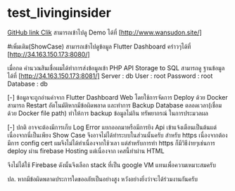 # test_livinginsider
[GitHub link Clik](https://github.com/kasididd/test_livinginsider)
สามารถเข้าไปดู Demo ได้ที่ [http://www.wansudon.site/]

#เพิ่มเติม(ShowCase)
สามารถเข้าไปดูข้อมูล Flutter Dashboard คร่าวๆได้ที่ [http://34.163.150.173:8080/]

เมื่อกด คำนวณสินเชื่อผมได้ทำการส่งข้อมูลเข้า PHP API Storage to SQL สามารถดู ฐานข้อมูลได้ที่ [http://34.163.150.173:8081/]
Server    : db
User      : root
Password  : root
Database  : db

[-] ข้อมูลจะถูกอ่านค่าจาก Flutter Dashboard Web โดยใช้การจัดการ Deploy ด้วย Docker สามารถ Restart อัตโนมัติหากมีข้อผิดพลาด และทำการ Backup Database ตลอดเวลา(เชื่อมด้วย Docker file path)
ทำให้การ backup ข้อมูลไม่กิน ทรัพยากรณ์ ในการประมวลผล

[-] ปกติ อาจจะต้องมีการเก็บ Log Error แยกออกมาหรือมีการยิง Api เข้าแจ้งเตือนเป็นต้นแต่เนื่องจากนี่เป็นเพียง Show Case จึงอาจไม่ได้ทำระบบในส่วนนั้นครับ
สำหรับ https เนื่องจากต้องมีการ config cert ผมจึงไม่ได้ทำเนื่องจากใช้วเลา แต่สำหรับการทำ https ก็มีวิธีง่ายๆเช่นการ deploy ผ่าน firebase Hosting แต่เนื่องจาก เคสนี้ทำผ่าน HTML

จึงไม่ได้ใช้ Firebase ดังนั้นจึงเลือก stack ที่เป็น google VM แทนเพื่อความเหมาะสมครับ

ปล. หากมีข้อผิดพลาดประการใดขออภัยเป็นอย่างสูง หวังอย่างยิ่งว่าจะได้ร่วมงานกันครับ
